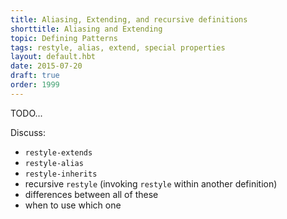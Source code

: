 ```yaml
---
title: Aliasing, Extending, and recursive definitions
shorttitle: Aliasing and Extending
topic: Defining Patterns
tags: restyle, alias, extend, special properties
layout: default.hbt
date: 2015-07-20
draft: true
order: 1999
---
```


TODO...

Discuss:
- `restyle-extends`
- `restyle-alias`
- `restyle-inherits`
- recursive `restyle` (invoking `restyle` within another definition)
- differences between all of these
- when to use which one